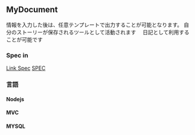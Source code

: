 ## MyDocument
  情報を入力した後は、任意テンプレートで出力することが可能となります。
  自分のストーリーが保存されるツールとして活動されます
　日記として利用することが可能です
### Spec in
[Link Spec](/spec/)
[SPEC](/posts/spec-image.png "Optional title")

### 言語
#### Nodejs
#### MVC
#### MYSQL
